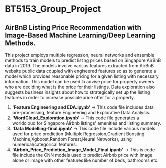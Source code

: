 # BT5153_Group_Project
## AirBnB Listing Price Recommendation with Image-Based Machine Learning/Deep Learning Methods. 

This project employs multiple regression, neural networks and ensemble methods to train models to predict listing prices based on Singapore AirBnB data in 2019. The models involve various features extracted from AirBnB website public data coupled with engineered features so as to generate a model which provides reasonable pricing for a given listing with necessary information. This model can be used to advise price for property owners who are deciding what is the price for their listings. Data exploration also suggests business insights about how to strategically set up the listing features in order to increase possible price offer for a property.

1. **'Feature Engineering and EDA.ipynb'** -> This code file includes data pre-processing, feature Engineering and Explorative Data Analysis.
2. **'WordCloud_Exploration.ipynb'** -> This code file generates a worldcloud for Singapore Airbnb listings' amenities and listing summary.
3. **'Data Modelling-final.ipynb'** -> This code file include various models used for price prediction (Multiple Regression,Gradient Boosting Machine,Xgboost,Random Forest,Neural Networks), using numerical/categorical features.
4. **'Airbnb_Price_Prediction_Image_Model_Final.ipynb'** -> This is code file include the CNN models used to predict Airbnb price with image alone or image with other features like number of beds, bathrooms etc.